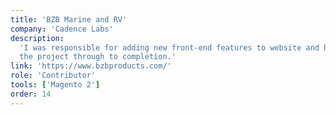 ```yaml
---
title: 'BZB Marine and RV'
company: 'Cadence Labs'
description:
  'I was responsible for adding new front-end features to website and helped see
  the project through to completion.'
link: 'https://www.bzbproducts.com/'
role: 'Contributor'
tools: ['Magento 2']
order: 14
---
```


